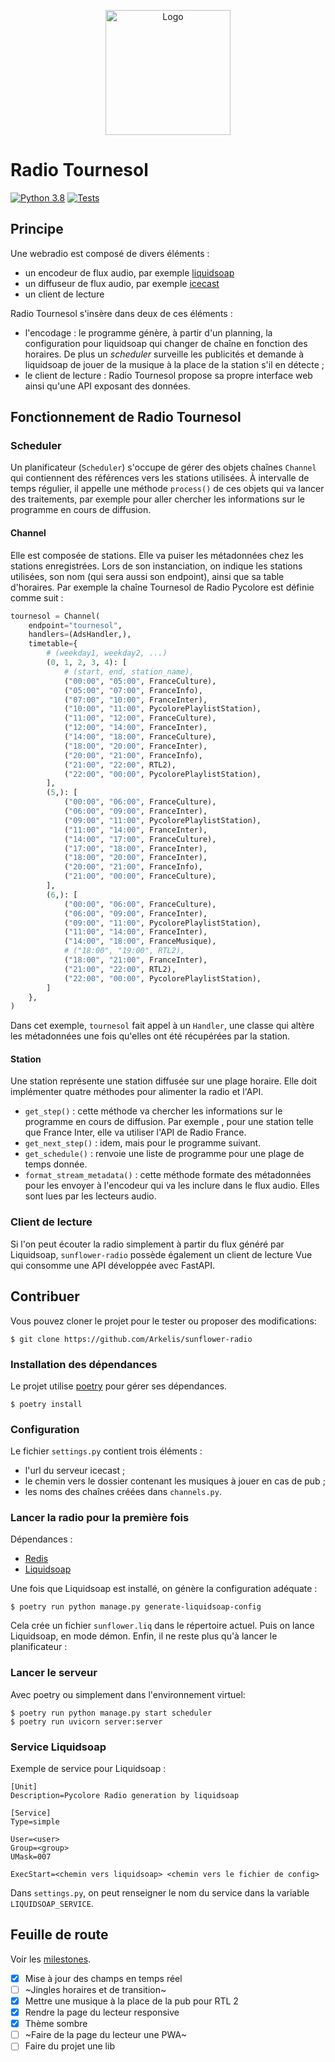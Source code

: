 <p align="center">
   <img src="https://www.pycolore.fr/assets/img/sunflower-logo-min.png" alt="Logo" width=200 height=200>
</p>


# Radio Tournesol

[![Python 3.8](https://img.shields.io/badge/Python-3.8-blue)](https://python.org) [![Tests](https://github.com/Arkelis/sunflower-radio/workflows/Tests/badge.svg?branch=master)](https://github.com/Arkelis/sunflower-radio/actions?query=workflow%3ATests)

## Principe

Une webradio est composé de divers éléments :

- un encodeur de flux audio, par exemple [liquidsoap](http://liquidsoap.info)
- un diffuseur de flux audio, par exemple [icecast](http://icecast.org/)
- un client de lecture

Radio Tournesol s'insère dans deux de ces éléments :

- l'encodage : le programme génère, à partir d'un planning, la configuration pour liquidsoap qui changer de chaîne en fonction des horaires. De plus un *scheduler* surveille les publicités et demande à liquidsoap de jouer de la musique à la place de la station s'il en détecte ;
- le client de lecture : Radio Tournesol propose sa propre interface web ainsi qu'une API exposant des données.

## Fonctionnement de Radio Tournesol

### Scheduler

Un planificateur (`Scheduler`) s'occupe de gérer des objets chaînes `Channel` qui contiennent des références vers les
stations utilisées. À intervalle de temps régulier, il appelle une méthode `process()` de ces objets qui va lancer
des traitements, par exemple pour aller chercher les informations sur le programme en cours de diffusion.

#### Channel

Elle est composée de stations. Elle va puiser les métadonnées chez les stations enregistrées. Lors de son instanciation,
on indique les stations utilisées, son nom (qui sera aussi son endpoint), ainsi que sa table d'horaires. Par exemple
la chaîne Tournesol de Radio Pycolore est définie comme suit :

```python
tournesol = Channel(
    endpoint="tournesol",
    handlers=(AdsHandler,),
    timetable={
        # (weekday1, weekday2, ...)
        (0, 1, 2, 3, 4): [
            # (start, end, station_name),
            ("00:00", "05:00", FranceCulture),
            ("05:00", "07:00", FranceInfo),
            ("07:00", "10:00", FranceInter),
            ("10:00", "11:00", PycolorePlaylistStation),
            ("11:00", "12:00", FranceCulture),
            ("12:00", "14:00", FranceInter),
            ("14:00", "18:00", FranceCulture),
            ("18:00", "20:00", FranceInter),
            ("20:00", "21:00", FranceInfo),
            ("21:00", "22:00", RTL2),
            ("22:00", "00:00", PycolorePlaylistStation),
        ],
        (5,): [
            ("00:00", "06:00", FranceCulture),
            ("06:00", "09:00", FranceInter),
            ("09:00", "11:00", PycolorePlaylistStation),
            ("11:00", "14:00", FranceInter),
            ("14:00", "17:00", FranceCulture),
            ("17:00", "18:00", FranceInter),
            ("18:00", "20:00", FranceInter),
            ("20:00", "21:00", FranceInfo),
            ("21:00", "00:00", FranceCulture),
        ],
        (6,): [
            ("00:00", "06:00", FranceCulture),
            ("06:00", "09:00", FranceInter),
            ("09:00", "11:00", PycolorePlaylistStation),
            ("11:00", "14:00", FranceInter),
            ("14:00", "18:00", FranceMusique),
            # ("18:00", "19:00", RTL2),
            ("18:00", "21:00", FranceInter),
            ("21:00", "22:00", RTL2),
            ("22:00", "00:00", PycolorePlaylistStation),
        ]
    },
)
```

Dans cet exemple, `tournesol` fait appel à un `Handler`, une classe qui altère les métadonnées une fois qu'elles ont
été récupérées par la station.

#### Station

Une station représente une station diffusée sur une plage horaire. Elle doit implémenter quatre méthodes pour alimenter la radio et l'API.

* `get_step()` : cette méthode va chercher les informations sur le programme en cours de diffusion. Par exemple
  , pour une station telle que France Inter, elle va utiliser l'API de Radio France.
* `get_next_step()` : idem, mais pour le programme suivant.
* `get_schedule()` : renvoie une liste de programme pour une plage de temps donnée.
* `format_stream_metadata()` : cette méthode formate des métadonnées pour les envoyer à l'encodeur qui va les inclure
  dans le flux audio. Elles sont lues par les lecteurs audio.

### Client de lecture

Si l'on peut écouter la radio simplement à partir du flux généré par Liquidsoap, `sunflower-radio` possède également
un client de lecture Vue qui consomme une API développée avec FastAPI.

## Contribuer

Vous pouvez cloner le projet pour le tester ou proposer des modifications:

```
$ git clone https://github.com/Arkelis/sunflower-radio
```

### Installation des dépendances

Le projet utilise [poetry](https://github.com/sdispater/poetry) pour gérer ses dépendances.

```
$ poetry install 
```


### Configuration

Le fichier `settings.py` contient trois éléments :
- l'url du serveur icecast ;
- le chemin vers le dossier contenant les musiques à jouer en cas de pub ;
- les noms des chaînes créées dans `channels.py`.

### Lancer la radio pour la première fois

Dépendances :

* [Redis](https://redis.io/)
* [Liquidsoap](https://www.liquidsoap.info/)

Une fois que Liquidsoap est installé, on génère la configuration adéquate :

```
$ poetry run python manage.py generate-liquidsoap-config
```

Cela crée un fichier `sunflower.liq` dans le répertoire actuel. Puis on lance Liquidsoap, en mode démon. Enfin, il ne
 reste plus qu'à lancer le planificateur :

### Lancer le serveur

Avec poetry ou simplement dans l'environnement virtuel:

```
$ poetry run python manage.py start scheduler
$ poetry run uvicorn server:server
```

### Service Liquidsoap

Exemple de service pour Liquidsoap :

```
[Unit]
Description=Pycolore Radio generation by liquidsoap

[Service]
Type=simple

User=<user>
Group=<group>
UMask=007

ExecStart=<chemin vers liquidsoap> <chemin vers le fichier de config>
```

Dans `settings.py`, on peut renseigner le nom du service dans la variable `LIQUIDSOAP_SERVICE`.

## Feuille de route

Voir les [milestones](https://github.com/Arkelis/sunflower-radio/milestones).
 
- [x] Mise à jour des champs en temps réel
- [ ] ~Jingles horaires et de transition~
- [x] Mettre une musique à la place de la pub pour RTL 2
- [x] Rendre la page du lecteur responsive
- [x] Thème sombre
- [ ] ~Faire de la page du lecteur une PWA~
- [ ] Faire du projet une lib
